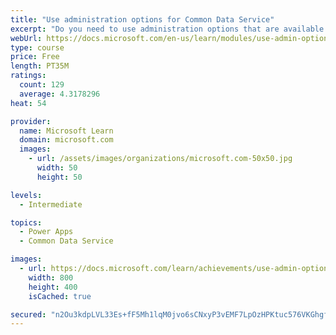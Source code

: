 ```yaml
---
title: "Use administration options for Common Data Service"
excerpt: "Do you need to use administration options that are available for Common Data Service? This module will show you how you can use solutions within Common Data Service and administer environments."
webUrl: https://docs.microsoft.com/en-us/learn/modules/use-admin-options-cds/
type: course
price: Free
length: PT35M
ratings:
  count: 129
  average: 4.3178296
heat: 54

provider:
  name: Microsoft Learn
  domain: microsoft.com
  images:
    - url: /assets/images/organizations/microsoft.com-50x50.jpg
      width: 50
      height: 50

levels:
  - Intermediate

topics:
  - Power Apps
  - Common Data Service

images:
  - url: https://docs.microsoft.com/learn/achievements/use-admin-options-cds-social.png
    width: 800
    height: 400
    isCached: true

secured: "n2Ou3kdpLVL33Es+fF5Mh1lqM0jvo6sCNxyP3vEMF7LpOzHPKtuc576VKGhgfud9TmSql+YS5hTkYTHD4cX7pDE5Q5nL7EhAxmHa7u3J8+OgOo+rTgPf9CCPkRe8+sgMT6txAd9LzrmD08HJshRoerAF27NcMFOGgNcv4mnrDxJWwSXwegEGcXXt9Ne37RxjPt5M6DYHXcRXgBMGoinonq8HdqZyylLUTF9QpnkmR4U8BsUiY9+93tMMghL5jb87bBzrhqY5R5XjRZtqAhkbTNwxSwpy2O7E7T/afsH573GArs/WUo5TP4VYz6FwMoZBIHv3eke3XpOU6RqBrlHGNj43a2rJE74goimgUS3A/jhDkygx/t+A6NyuiWDwvtMJJ/AmwrlfJFcztpiUSwfUpQ==;G+UWKgaJCxuZIl00dpND+g=="
---
```


